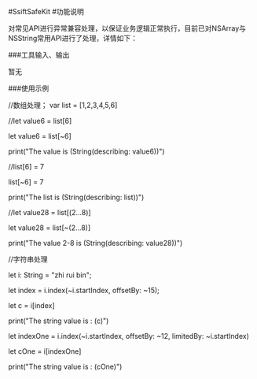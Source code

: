 #SsiftSafeKit
#功能说明

对常见API进行异常兼容处理，以保证业务逻辑正常执行，目前已对NSArray与NSString常用API进行了处理，详情如下：



###工具输入、输出

暂无

###使用示例

 //数组处理；
var list = [1,2,3,4,5,6]

//let value6 = list[6]

let value6 = list[~6]

print("The value is \(String(describing: value6))")

//list[6] = 7

list[~6] = 7

print("The list is \(String(describing: list))")

//let value28 = list[(2...8)]

let value28 = list[~(2...8)]

print("The value 2-8 is \(String(describing: value28))")

//字符串处理

let i: String = "zhi rui bin";

let index = i.index(~i.startIndex, offsetBy: ~15);

let c = i[index]

print("The string value is : \(c)")

let indexOne = i.index(~i.startIndex, offsetBy: ~12, limitedBy: ~i.startIndex)

let cOne = i[indexOne]

print("The string value is : \(cOne)")
